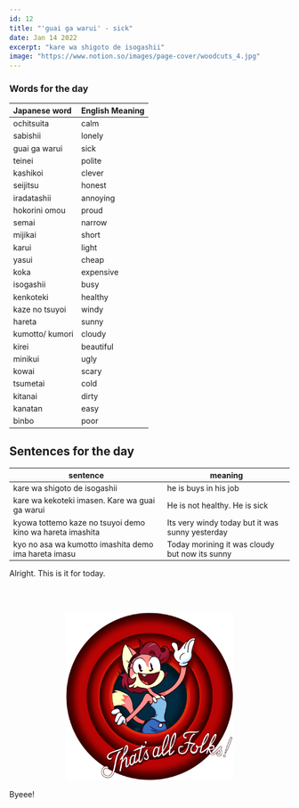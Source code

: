 ```yaml
---
id: 12
title: "'guai ga warui' - sick"
date: Jan 14 2022
excerpt: "kare wa shigoto de isogashii"
image: "https://www.notion.so/images/page-cover/woodcuts_4.jpg"
---
```


### Words for the day

| Japanese word   | English Meaning |
| :-------------- | :-------------- |
| ochitsuita      | calm            |
| sabishii        | lonely          |
| guai ga warui   | sick            |
| teinei          | polite          |
| kashikoi        | clever          |
| seijitsu        | honest          |
| iradatashii     | annoying        |
| hokorini omou   | proud           |
| semai           | narrow          |
| mijikai         | short           |
| karui           | light           |
| yasui           | cheap           |
| koka            | expensive       |
| isogashii       | busy            |
| kenkoteki       | healthy         |
| kaze no tsuyoi  | windy           |
| hareta          | sunny           |
| kumotto/ kumori | cloudy          |
| kirei           | beautiful       |
| minikui         | ugly            |
| kowai           | scary           |
| tsumetai        | cold            |
| kitanai         | dirty           |
| kanatan         | easy            |
| binbo           | poor            |

## Sentences for the day

| sentence                                                  | meaning                                         |
| --------------------------------------------------------- | ----------------------------------------------- |
| kare wa shigoto de isogashii                              | he is buys in his job                           |
| kare wa kekoteki imasen. Kare wa guai ga warui            | He is not healthy. He is sick                   |
| kyowa tottemo kaze no tsuyoi demo kino wa hareta imashita | Its very windy today but it was sunny yesterday |
| kyo no asa wa kumotto imashita demo ima hareta imasu      | Today morining it was cloudy but now its sunny  |

Alright. This is it for today.

<br>
<br>
<p align="center">
<img src="https://raw.githubusercontent.com/ABSanthosh/Nihongo/main/Assets/thatsallfolks.png" alt="That's all folks!" width="300px"  />
</p>

Byeee!

